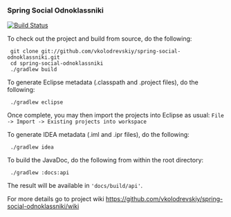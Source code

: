 ### Spring Social Odnoklassniki
[![Build Status](http://fugru.com/jenkins/buildStatus/icon?job=spring-social-odnoklassniki)](http://fugru.com/jenkins/job/spring-social-odnoklassniki/)

To check out the project and build from source, do the following:

```
 git clone git://github.com/vkolodrevskiy/spring-social-odnoklassniki.git
 cd spring-social-odnoklassniki
 ./gradlew build
```

To generate Eclipse metadata (.classpath and .project files), do the following:

```
 ./gradlew eclipse
```

Once complete, you may then import the projects into Eclipse as usual:
 `File -> Import -> Existing projects into workspace`

To generate IDEA metadata (.iml and .ipr files), do the following:

```
 ./gradlew idea
```

To build the JavaDoc, do the following from within the root directory:

```
 ./gradlew :docs:api
```

The result will be available in `'docs/build/api'`.

For more details go to project wiki https://github.com/vkolodrevskiy/spring-social-odnoklassniki/wiki

